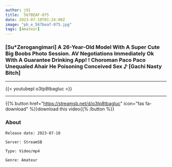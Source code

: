 ```yaml
---
author: j91
title:  567BEAF-075 
date: 2023-07-10T01:24:00Z
image: "pb_e_567beaf-075.jpg"
tags: [Amateur]
---
```


### [Su*Zerogangimari] A 26-Year-Old Model With A Super Cute Big Boobs Photo Session. AV Negotiations Immediately Ok With A Guarantee Drinking App! ! Choroman Paco Paco Unequaled Ahair He Poisoning Conceived Sex ♪ [Gachi Nasty Bitch]
___

{{< youtubepl o3tp8tbagluc >}}
___

{{% button href="https://streamsb.net/d/o3tp8tbagluc" icon="fas fa-download" %}}download this video{{% /button %}}
### About

`Release date: 2023-07-10`

`Server: StreamSB`

`Type: Video/mp4`

`Genre:	Amateur`